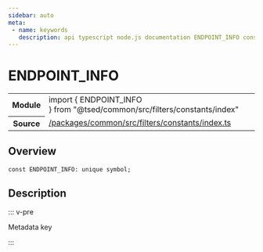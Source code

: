 ```yaml
---
sidebar: auto
meta:
 - name: keywords
   description: api typescript node.js documentation ENDPOINT_INFO const
---
```

# ENDPOINT_INFO <Badge text="Constant" type="const"/>
<!-- Summary -->
<section class="symbol-info"><table class="is-full-width"><tbody><tr><th>Module</th><td><div class="lang-typescript"><span class="token keyword">import</span> { ENDPOINT_INFO }&nbsp;<span class="token keyword">from</span>&nbsp;<span class="token string">"@tsed/common/src/filters/constants/index"</span></div></td></tr><tr><th>Source</th><td><a href="https://github.com/Romakita/ts-express-decorators/blob/v5.0.2/packages/common/src/filters/constants/index.ts#L0-L0">/packages/common/src/filters/constants/index.ts</a></td></tr></tbody></table></section>

<!-- Overview -->
## Overview


<pre><code class="typescript-lang "><span class="token keyword">const</span> ENDPOINT_INFO<span class="token punctuation">:</span> unique symbol<span class="token punctuation">;</span></code></pre>



<!-- Description -->
## Description

::: v-pre

Metadata key

:::